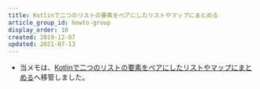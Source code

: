 ```yaml
---
title: Kotlinで二つのリストの要素をペアにしたリストやマップにまとめる
article_group_id: howto-group
display_order: 10
created: 2019-12-07
updated: 2021-07-13
---
```

- 当メモは、[Kotlinで二つのリストの要素をペアにしたリストやマップにまとめる](https://thinktwice.tech/it/kotlin/combine_the_elements_of_two_lists_into_a_paired_list_or_map/)へ移管しました。